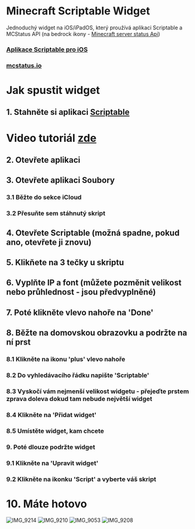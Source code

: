 # Minecraft Scriptable Widget
Jednoduchý widget na iOS/iPadOS, který proužívá aplikaci Scriptable a MCStatus API (na bedrock ikony - [Minecraft server status Api](https://mcsrvstat.us))
### [Aplikace Scriptable pro iOS](https://apps.apple.com/cz/app/scriptable/id1405459188?l=cs)
### [mcstatus.io](https://mcstatus.io)

# Jak spustit widget
## 1. Stahněte si aplikaci [Scriptable](https://apps.apple.com/cz/app/scriptable/id1405459188?l=cs)

# Video tutoriál [zde](https://youtu.be/Ov03H6lVVIw?si=HSNlqwQeXOZ_1oz8)
## 2. Otevřete aplikaci
## 3. Otevřete aplikaci Soubory
### 3.1 Běžte do sekce iCloud
### 3.2 Přesuňte sem stáhnutý skript
## 4. Otevřete Scriptable (možná spadne, pokud ano, otevřete ji znovu)
## 5. Klikňete na 3 tečky u skriptu
## 6. Vyplňte IP a font (můžete pozměnit velikost nebo průhlednost - jsou předvyplněné)
## 7. Poté klikněte vlevo nahoře na 'Done'
## 8. Běžte na domovskou obrazovku a podržte na ní prst
### 8.1 Klikněte na ikonu 'plus' vlevo nahoře
### 8.2 Do vyhledávacího řádku napište 'Scriptable' 
### 8.3 Vyskočí vám nejmenší velikost widgetu - přejeďte prstem zprava doleva dokud tam nebude největší widget
### 8.4 Klikněte na 'Přidat widget'
### 8.5 Umístěte widget, kam chcete
### 9. Poté dlouze podržte widget
### 9.1 Klikněte na 'Upravit widget'
### 9.2 Klikněte na ikonku 'Script' a vyberte váš skript
# 10. Máte hotovo





![IMG_9214](https://github.com/Kubahihi/minecraft-scriptable-widget/assets/108460487/d050a6cf-0b73-4610-b8bc-d096d6f2b07d)
![IMG_9210](https://github.com/Kubahihi/minecraft-scriptable-widget/assets/108460487/4ce6ac00-4af6-4d12-b132-6acd81e17a8d)
![IMG_9053](https://github.com/Kubahihi/minecraft-scriptable-widget/assets/108460487/f96c2385-bdc5-4cd2-9989-59185992ff79)
![IMG_9208](https://github.com/Kubahihi/minecraft-scriptable-widget/assets/108460487/f6bcd13a-1b37-44b6-a880-53ce0df771b5)

